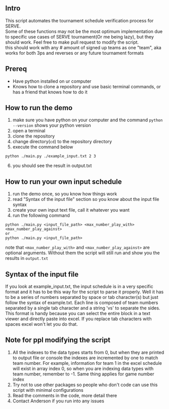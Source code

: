 ## Intro
This script automates the tournament schedule verification process for SERVE. </br>
Some of these functions may not be the most optimum implementation due to specific use cases of SERVE tournament(Or me being lazy), but they should work. Feel free to make pull request to modify the script.
</br>
this should work with any # amount of signed up teams as one "team", aka works for both 3ps and reverses or any future tournament formats
## Prereq
- Have python installed on ur computer
- Knows how to clone a repository and use basic terminal commands, or has a friend that knows how to do it

## How to run the demo
1. make sure you have python on your computer and the command `python --version` shows your python version
2. open a terminal
3. clone the repository
4. change directory(`cd`) to the repository directory
5. execute the command below
```
python ./main.py ./example_input.txt 2 3
```
6. you should see the result in output.txt

## How to run your own input schedule
1. run the demo once, so you know how things work
2. read "Syntax of the input file" section so you know about the input file syntax
3. create your own input text file, call it whatever you want
3. run the following command 
```
python ./main.py <input_file_path> <max_number_play_with> <max_number_play_against>
or
python ./main.py <input_file_path>
```
note that `<max_number_play_with>` and `<max_number_play_against>` are optional arguments. Without them the script will still run and show you the results in `output.txt`

## Syntax of the input file
If you look at example_input.txt, the input schedule is in a very specific format and it has to be this way for the script to parse it properly. Well it has to be a series of numbers separated by space or tab character(s) but just follow the syntax of example.txt.
Each line is composed of team numbers separated by a single tab character and a string 'vs' to separate the sides. This format is handy because you can select the entire block in a text viewer and directly paste into excel. If you replace tab characters with spaces excel won't let you do that.

## Note for ppl modifying the script
1. All the indexes to the data types starts from 0, but when they are printed to output file or console the indexes are incremented by one to match team number. For example, information for team 1 in the excel schedule will exist in array index 0, so when you are indexing data types with team number, remember to -1. Same thing applies for game number index
2. Try not to use other packages so people who don't code can use this script with minimal configurations
3. Read the comments in the code, more detail there
4. Contact Anderson if you run into any issues